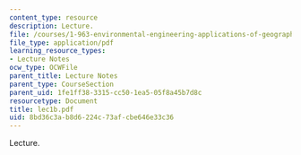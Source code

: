 ```yaml
---
content_type: resource
description: Lecture.
file: /courses/1-963-environmental-engineering-applications-of-geographic-information-systems-fall-2004/8bd36c3ab8d6224c73afcbe646e33c36_lec1b.pdf
file_type: application/pdf
learning_resource_types:
- Lecture Notes
ocw_type: OCWFile
parent_title: Lecture Notes
parent_type: CourseSection
parent_uid: 1fe1ff38-3315-cc50-1ea5-05f8a45b7d8c
resourcetype: Document
title: lec1b.pdf
uid: 8bd36c3a-b8d6-224c-73af-cbe646e33c36
---
```

Lecture.

